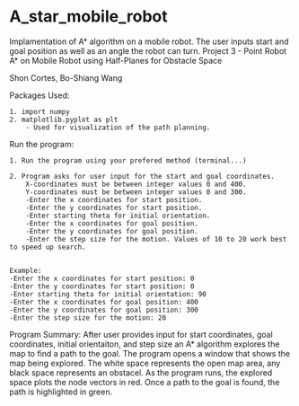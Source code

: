 # A_star_mobile_robot
Implamentation of A* algorithm on a mobile robot. The user inputs start and goal position as well as an angle the robot can turn.
Project 3 - Point Robot A* on Mobile Robot using Half-Planes for Obstacle Space

Shon Cortes, Bo-Shiang Wang

Packages Used:

	1. import numpy
    2. matplotlib.pyplot as plt
        - Used for visualization of the path planning.


Run the program:

	1. Run the program using your prefered method (terminal...)

    2. Program asks for user input for the start and goal coordinates. 
        X-coordinates must be between integer values 0 and 400.
        Y-coordinates must be between integer values 0 and 300.
        -Enter the x coordinates for start position.
        -Enter the y coordinates for start position.
        -Enter starting theta for initial orientation.
        -Enter the x coordinates for goal position.
        -Enter the y coordinates for goal position.
        -Enter the step size for the motion. Values of 10 to 20 work best to speed up search.


    Example:
    -Enter the x coordinates for start position: 0
    -Enter the y coordinates for start position: 0
    -Enter starting theta for initial orientation: 90
    -Enter the x coordinates for goal position: 400
    -Enter the y coordinates for goal position: 300
    -Enter the step size for the motion: 20
    
Program Summary:
    After user provides input for start coordinates, goal coordinates, initial orientaiton, and step size an A* algorithm explores the map to find a path to the goal.
    The program opens a window that shows the map being explored. The white space represents the open map area, any black space represents an obstacel. 
    As the program runs, the explored space plots the node vectors in red. Once a path to the goal is found, the path is highlighted in green.